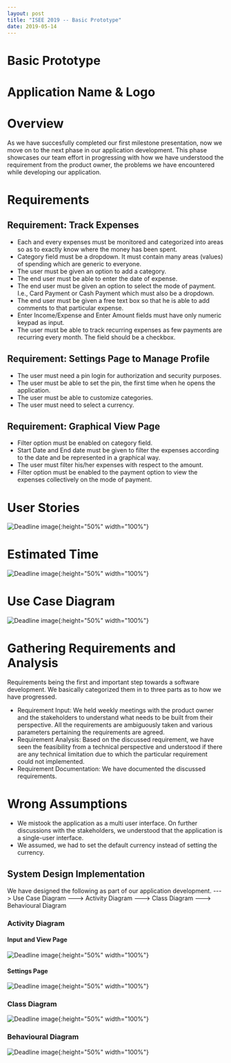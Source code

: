 ```yaml
---
layout: post
title: "ISEE 2019 -- Basic Prototype"
date: 2019-05-14
---
```


# Basic Prototype

# Application Name & Logo

# Overview

As we have succesfully completed our first milestone presentation, now we move on to the next phase in our application development.
This phase showcases our team effort in progressing with how we have understood the requirement from the product owner, the problems we have encountered while developing our application.

# Requirements

## Requirement: Track Expenses
<ul class ="bigger">
  <li>Each and every expenses must be monitored and categorized into areas so as to exactly know where the money has been spent.</li>
  <li>Category field must be a dropdown. It must contain many areas (values) of spending which are generic to everyone. </li>
  <li>The user must be given an option to add a category.</li>
  <li>The end user must be able to enter the date of expense.</li>
  <li>The end user must be given an option to select the mode of payment. I.e., Card Payment or Cash Payment which must also be a dropdown.</li>
  <li>The end user must be given a free text box so that he is able to add comments to that particular expense.</li>
  <li>Enter Income/Expense and Enter Amount fields must have only numeric keypad as input.</li>
  <li>The user must be able to track recurring expenses as few payments are recurring every month. The field should be a checkbox.</li>
</ul>

## Requirement: Settings Page to Manage Profile
<ul>
  <li>The user must need a pin login for authorization and security purposes.</li>
  <li>The user must be able to set the pin, the first time when he opens the application.</li>
  <li>The user must be able to customize categories.</li>
  <li>The user must need to select a currency.</li>
 </ul>
 
## Requirement: Graphical View Page
 <ul>
  <li>Filter option must be enabled on category field.</li>
  <li>Start Date and End date must be given to filter the expenses according to the date and be represented in a graphical way.</li>
  <li>The user must filter his/her expenses with respect to the amount.</li>
  <li>Filter option must be enabled to the payment option to view the expenses collectively on the mode of payment.</li>
</ul>

# User Stories

![Deadline image]({{site.baseurl}}/images/Userstories2.png "User Stories"){:height="50%" width="100%"}

# Estimated Time

![Deadline image]({{site.baseurl}}/images/Estimatedtime.png "Estimated Time"){:height="50%" width="100%"}

# Use Case Diagram

![Deadline image]({{site.baseurl}}/images/Usecase.png "User Stories"){:height="50%" width="100%"}

# Gathering Requirements and Analysis

Requirements being the first and important step towards a software development. We basically categorized them in to three parts as to how we have progressed.

<ul>
  <li>Requirement Input: We held weekly meetings with the product owner and the stakeholders to understand what needs to be built from their perspective. All the requirements are ambiguously taken and various parameters pertaining the requirements are agreed.</li>
 <li>Requirement Analysis: Based on the discussed requirement, we have seen the feasibility from a technical perspective and understood if there are any technical limitation due to which the particular requirement could not implemented.</li>
 <li>Requirement Documentation: We have documented the discussed requirements. </li>
</ul>

# Wrong Assumptions
<ul>
 <li>We mistook the application as a multi user interface. On further discussions with the stakeholders, we understood that the application is a single-user interface.</li>
 <li>We assumed, we had to set the default currency instead of setting the currency.</li>
</ul>


## System Design Implementation

We have designed the following as part of our application development.
      ---> Use Case Diagram
      ---> Activity Diagram
      ---> Class Diagram
      ---> Behavioural Diagram



### Activity Diagram

#### Input and View Page

![Deadline image]({{site.baseurl}}/images/ActivityDiagram1.png "User Stories"){:height="50%" width="100%"}

#### Settings Page

![Deadline image]({{site.baseurl}}/images/ActivityDiagram2.png "User Stories"){:height="50%" width="100%"}

### Class Diagram

![Deadline image]({{site.baseurl}}/images/Classdiagram.png "User Stories"){:height="50%" width="100%"}

### Behavioural Diagram

![Deadline image]({{site.baseurl}}/images/Behaviouraldiagram.png "User Stories"){:height="50%" width="100%"}
